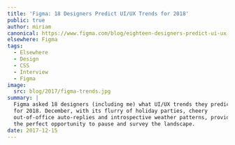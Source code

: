 ```yaml
---
title: 'Figma: 18 Designers Predict UI/UX Trends for 2018'
public: true
author: miriam
canonical: https://www.figma.com/blog/eighteen-designers-predict-ui-ux-trends-for-2018/
elsewhere: Figma
tags:
  - Elsewhere
  - Design
  - CSS
  - Interview
  - Figma
image:
  src: blog/2017/figma-trends.jpg
summary: |
  Figma asked 18 designers (including me) what UI/UX trends they predict
  for 2018. December, with its flurry of holiday parties, cheery
  out-of-office auto-replies and introspective weather patterns, provided
  the perfect opportunity to pause and survey the landscape.
date: 2017-12-15
---
```



